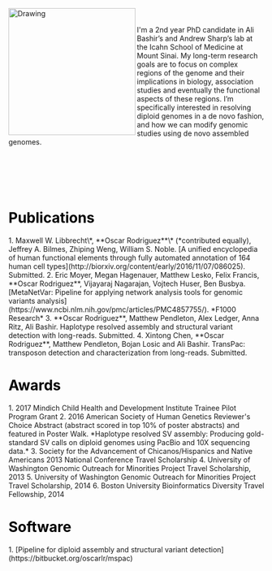 <img align="left" src="/Oscar Rodriguez.jpg" alt="Drawing" style="width: 250px;"/> <br><br>I'm a 2nd year PhD candidate in Ali Bashir’s and Andrew Sharp’s lab at the Icahn School of Medicine at Mount Sinai. My long-term research goals are to focus on complex regions of the genome and their implications in biology, association studies and eventually the functional aspects of these regions. I’m specifically interested in resolving diploid genomes in a de novo fashion, and how we can modify genomic studies using de novo assembled genomes.
<br>
<br>
<br>
<br>
<br>
<br>
<h1 style="color:black;">Publications</h1>
1. Maxwell W. Libbrecht\*, **Oscar Rodriguez**\* (*contributed equally), Jeffrey A. Bilmes, Zhiping Weng, William S. Noble. [A unified encyclopedia of human functional elements through fully automated annotation of 164 human cell types](http://biorxiv.org/content/early/2016/11/07/086025). Submitted.
2. Eric Moyer, Megan Hagenauer, Matthew Lesko, Felix Francis, **Oscar Rodriguez**, Vijayaraj Nagarajan, Vojtech Huser, Ben Busbya. [MetaNetVar: Pipeline for applying network analysis tools for genomic variants analysis](https://www.ncbi.nlm.nih.gov/pmc/articles/PMC4857755/). *F1000 Research*
3. **Oscar Rodriguez**, Matthew Pendleton, Alex Ledger, Anna Ritz, Ali Bashir. Haplotype resolved assembly and structural variant detection with long-reads. Submitted.
4. Xintong Chen, **Oscar Rodriguez**, Matthew Pendleton, Bojan Losic and Ali Bashir. TransPac: transposon detection and characterization from long-reads. Submitted.

<h1 style="color:black;">Awards</h1>
1. 2017 Mindich Child Health and Development Institute Trainee Pilot Program Grant
2. 2016 American Society of Human Genetics Reviewer's Choice Abstract (abstract scored in top 10% of poster abstracts) and featured in Poster Walk.  *Haplotype resolved SV assembly: Producing gold-standard SV calls on diploid genomes using PacBio and 10X sequencing data.*
3. Society for the Advancement of Chicanos/Hispanics and Native Americans 2013 National Conference Travel Scholarship
4. University of Washington Genomic Outreach for Minorities Project Travel Scholarship, 2013
5. University of Washington Genomic Outreach for Minorities Project Travel Scholarship, 2014
6. Boston University Bioinformatics Diversity Travel Fellowship, 2014

<h1 style="color:black;">Software</h1>
1. [Pipeline for diploid assembly and structural variant detection](https://bitbucket.org/oscarlr/mspac)

